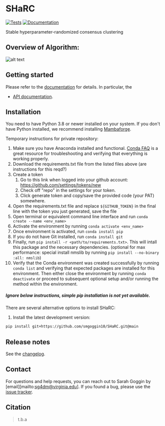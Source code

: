 # SHaRC

[![Tests][badge-tests]][link-tests]
[![Documentation][badge-docs]][link-docs]

[badge-tests]: https://img.shields.io/github/actions/workflow/status/smgoggin10/SHaRC/test.yaml?branch=main
[link-tests]: https://github.com/smgoggin10/SHaRC/actions/workflows/test.yml
[badge-docs]: https://img.shields.io/readthedocs/SHaRC

Stable hyperparameter-randomized consensus clustering

## Overview of Algorithm:
![alt text](https://github.com/smgoggin10/SHaRC/blob/main/Images/sccc_fig1_no_letters.png)

## Getting started

Please refer to the [documentation][link-docs] for details. In particular, the

-   [API documentation][link-api].

## Installation

You need to have Python 3.8 or newer installed on your system. If you don't have
Python installed, we recommend installing [Mambaforge](https://github.com/conda-forge/miniforge#mambaforge).

Temporary instructions for private repository:
1. Make sure you have Anaconda installed and functional. [Conda FAQ](https://docs.anaconda.com/anaconda/user-guide/faq/) is a great resource for troubleshooting and verifying that everything is working properly.
2. Download the requirements.txt file from the listed files above (are instructions for this reqd?)
3. Create a token
   1. Go to this link when logged into your github account: https://github.com/settings/tokens/new
   2. Check off "repo" in the settings for your token.
   3. Click generate token and copy/save the provided code (your PAT) somewhere.
4. Open the requirements.txt file and replace `${GITHUB_TOKEN}` in the final line with the token you just generated, save the file
5. Open terminal or equivalent command line interface and run `conda create --name <env_name>` 
6. Activate the environment by running `conda activate <env_name>`  
7. Once environment is activated, run `conda install pip`
8. If you do not have Git installed, run `conda install git`
9. Finally, run `pip install -r <path/to/requirements.txt>`. This will intall this package and the necessary dependencies.
 (optional for max performance: special install nmslib by running `pip install --no-binary :all: nmslib`)
10. Verify that the Conda environment was created successfully by running `conda list` and verifying that expected packages are installed for this environment. Then either close the environment by running `conda deactivate` or proceed to subsequent optional setup and/or running the method within the environment.
 
##### Ignore below instructions, simple pip installation is not yet available.

There are several alternative options to install SHaRC:

<!--
1) Install the latest release of `SHaRC` from `PyPI <https://pypi.org/project/SHaRC/>`_:

```bash
pip install SHaRC
```
-->

1. Install the latest development version:

```bash
pip install git+https://github.com/smgoggin10/SHaRC.git@main
```

## Release notes

See the [changelog][changelog].

## Contact

For questions and help requests, you can reach out to Sarah Goggin by [email][mailto:sg4dm@virginia.edu].
If you found a bug, please use the [issue tracker][issue-tracker].

## Citation

> t.b.a

[issue-tracker]: https://github.com/smgoggin10/SHaRC/issues
[changelog]: https://SHaRC.readthedocs.io/latest/changelog.html
[link-docs]: https://SHaRC.readthedocs.io
[link-api]: https://SHaRC.readthedocs.io/latest/api.html
